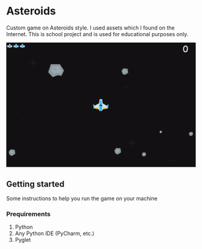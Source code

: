 # Asteroids

Custom game on Asteroids style. I used assets which I found on the Internet. This is school project and is used for educational purposes only.

![ApplicationPreview](preview.png)

## Getting started
Some instructions to help you run the game on your machine

### Prequirements
1. Python
2. Any Python IDE (PyCharm, etc.)
3. Pyglet 
